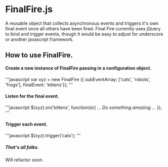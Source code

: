 # FinalFire.js

A reusable object that collects asynchronous events and triggers it's own final event once all others have been fired. Final Fire currently uses jQuery to bind and trigger events, though it would be easy to adjust for underscore or another javascript framework.

## How to use FinalFire.

#### Create a new instance of FinalFire passing in a configuration object.
'''javascript
var xyz = new FinalFire ({ subEventArray: ['cats', 'robots', 'frogs'], finalEvent: 'kittens'});
'''

#### Listen for the final event.
'''javascript
$(xyz).on('kittens', function(e){ *... Do something amazing ...* });
'''

#### Trigger each event.
'''javascript
$(xyz).trigger('cats');
'''
##### That's all folks.

Will refactor soon.